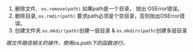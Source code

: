 1. 删除文件, ``` os.remove(path)``` 如果path是一个目录， 抛出 OSError错误。
2. 删除目录, ```os.rmdir(path)``` 要求path必须是个空目录，否则抛出OSError错误。
3. 创建文件夹 ```os.mkdir(path)```创建一层目录 & ```os.mkdirs(path)```创建多层目录

*跟文件路径相关的操作，使用os.path下的函数进行。*